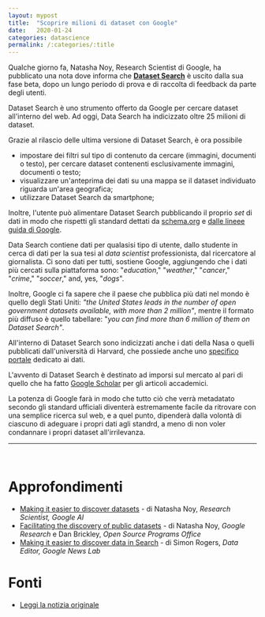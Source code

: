 ```yaml
---
layout: mypost
title:  "Scoprire milioni di dataset con Google"
date:   2020-01-24
categories: datascience
permalink: /:categories/:title
---
```


Qualche giorno fa, Natasha Noy, Research Scientist di Google, ha pubblicato una nota dove informa che [**Dataset Search**][DataSearchLink] è uscito dalla sua fase beta, dopo un lungo periodo di prova e di raccolta di feedback da parte degli utenti.

Dataset Search è uno strumento offerto da Google per cercare dataset all'interno del web. Ad oggi, Data Search ha indicizzato oltre 25 milioni di dataset.

Grazie al rilascio delle ultima versione di Dataset Search, è ora possibile

- impostare dei filtri sul tipo di contenuto da cercare (immagini, documenti o testo), per cercare dataset contenenti esclusivamente immagini, documenti o testo;
- visualizzare un'anteprima dei dati su una mappa se il dataset individuato riguarda un'area geografica;
- utilizzare Dataset Search da smartphone;

Inoltre, l'utente può alimentare Dataset Search pubblicando il proprio _set_ di dati in modo che rispetti gli standard dettati da [schema.org][SchemaLink] e [dalle lineee guida di Google][GoogleGuideLink].

Data Search contiene dati per qualasisi tipo di utente, dallo studente in cerca di dati per la sua tesi al _data scientist_ professionista, dal ricercatore al giornalista. Ci sono dati per tutti, sostiene Google, aggiungendo che i dati più cercati sulla piattaforma sono: "_education_," "_weather_," "_cancer_," "_crime_," "_soccer_," and, yes, "_dogs_".

Inoltre, Google ci fa sapere che il paese che pubblica più dati nel mondo è quello degli Stati Uniti: _"the United States leads in the number of open government datasets available, with more than 2 million"_, mentre il formato più diffuso è quello tabellare: "_you can find more than 6 million of them on Dataset Search"_.

All'interno di Dataset Search sono indicizzati anche i dati della Nasa o quelli pubblicati dall'università di Harvard, che possiede anche uno [specifico portale][DatiHarvardLink] dedicato ai dati.

L'avvento di Dataset Search è destinato ad imporsi sul mercato al pari di quello che ha fatto [Google Scholar][GoogleScholarLink] per gli articoli accademici.

La potenza di Google farà in modo che tutto ciò che verrà metadatato secondo gli standard ufficiali diventerà estremamente facile da ritrovare con una semplice ricerca sul web, e a quel punto, dipenderà dalla volontà di ciascuno di adeguare i propri dati agli standrd, a meno di non voler condannare i propri dataset all'irrilevanza.

<hr><br>

Approfondimenti
===============
- [Making it easier to discover datasets][DiscoverDatasetsLink] - di Natasha Noy, _Research Scientist, Google AI_
- [Facilitating the discovery of public datasets][FacilitatingLink] - di Natasha Noy, _Google Research_ e Dan Brickley, _Open Source Programs Office_
- [Making it easier to discover data in Search][MakingEasierLink] - di Simon Rogers, _Data Editor, Google News Lab_


Fonti
======
- [Leggi la notizia originale][DataSearchNews]

[DatiHarvardLink]: https://dataverse.harvard.edu/
[GoogleScholarLink]: https://it.wikipedia.org/wiki/Google_Scholar
[DataSearchLink]: https://datasetsearch.research.google.com/
[DiscoverDatasetsLink]: https://www.blog.google/products/search/making-it-easier-discover-datasets/
[MakingEasierLink]: https://blog.google/outreach-initiatives/google-news-initiative/making-it-easier-discover-data-search/
[FacilitatingLink]: https://ai.googleblog.com/2017/01/facilitating-discovery-of-public.html
[SchemaLink]: http://schema.org/
[GoogleGuideLink]: https://developers.google.com/search/docs/data-types/dataset
[DataSearchNews]: https://blog-google.cdn.ampproject.org/c/s/blog.google/products/search/discovering-millions-datasets-web/amp/
